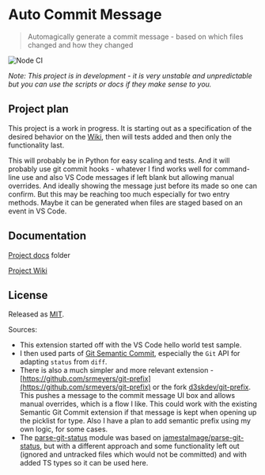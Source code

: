 # Auto Commit Message
> Automagically generate a commit message - based on which files changed and how they changed

![Node CI](https://github.com/MichaelCurrin/auto-commit-msg/workflows/Node%20CI/badge.svg)

_Note: This project is in development - it is very unstable and unpredictable but you can use the scripts or docs if they make sense to you._


## Project plan

This project is a work in progress. It is starting out as a specification of the desired behavior on the [Wiki](https://github.com/MichaelCurrin/auto-commit-msg/wiki), then will tests added and then only the functionality last.

This will probably be in Python for easy scaling and tests. And it will probably use git commit hooks - whatever I find works well for command-line use and also VS Code messages if left blank but allowing manual overrides. And ideally showing the message just before its made so one can confirm. But this may be reaching too much especially for two entry methods. Maybe it can be generated when files are staged based on an event in VS Code.


## Documentation

[Project docs](/docs/) folder

[Project Wiki](https://github.com/MichaelCurrin/auto-commit-msg/wiki)


## License

Released as [MIT](/LICENSE).

Sources:

- This extension started off with the VS Code hello world test sample.
- I then used parts of [Git Semantic Commit](https://github.com/nitayneeman/vscode-git-semantic-commit), especially the `Git` API for adapting `status` from `diff`.
- There is also a much simpler and more relevant extension - [https://github.com/srmeyers/git-prefix](https://github.com/srmeyers/git-prefix) or the fork [d3skdev/git-prefix](https://github.com/d3skdev/git-prefix). This pushes a message to the commit message UI box and allows manual overrides, which is a flow I like. This could work with the existing Semantic Git Commit extension if that message is kept when opening up the picklist for type. Also I have a plan to add semantic prefix using my own logic, for some cases.
- The [parse-git-status](/src/generate/parse-git-status) module was based on [jamestalmage/parse-git-status](https://github.com/jamestalmage/parse-git-status), but with a different approach and some functionality left out (ignored and untracked files which would not be committed) and with added TS types so it can be used here.
